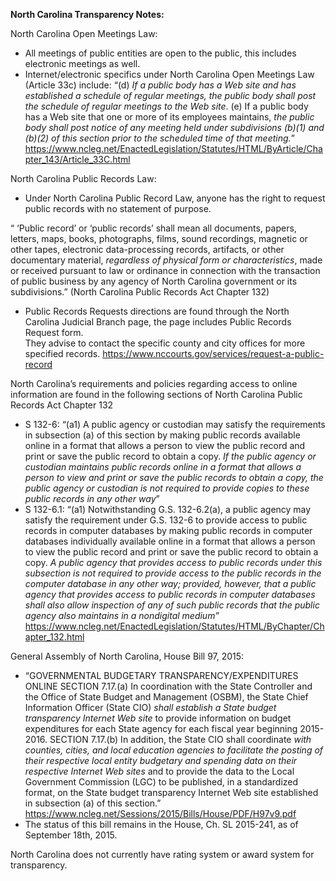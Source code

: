 **North Carolina Transparency Notes:**

North Carolina Open Meetings Law:

*	All meetings of public entities are open to the public, this includes electronic meetings as well.
*	Internet/electronic specifics under North Carolina Open Meetings Law (Article 33c) include:
“(d)       *If a public body has a Web site and has established a schedule of regular meetings, the public body shall post the schedule of regular meetings to the Web site*.
(e)        If a public body has a Web site that one or more of its employees maintains, *the public body shall post notice of any meeting held under subdivisions (b)(1) and (b)(2) of this section prior to the scheduled time of that meeting.*”
https://www.ncleg.net/EnactedLegislation/Statutes/HTML/ByArticle/Chapter_143/Article_33C.html

North Carolina Public Records Law:

* Under North Carolina Public Record Law, anyone has the right to request public records with no statement of purpose. 

“ ‘Public record’ or ‘public records’ shall mean all documents, papers, letters, maps, books, photographs, films, sound recordings, magnetic or other tapes, electronic data-processing records, artifacts, or other documentary material, *regardless of physical form or characteristics*, made or received pursuant to law or ordinance in connection with the transaction of public business by any agency of North Carolina government or its subdivisions.” (North Carolina Public Records Act Chapter 132)

*	Public Records Requests directions are found through the North Carolina Judicial Branch page, the page includes Public Records Request form.  
They advise to contact the specific county and city offices for more specified records. 
https://www.nccourts.gov/services/request-a-public-record

North Carolina’s requirements and policies regarding access to online information are found in the following sections of North Carolina Public Records Act Chapter 132
*	S 132-6: “(a1)	A public agency or custodian may satisfy the requirements in subsection (a) of this section by making public records available online in a format that allows a person to view the public record and print or save the public record to obtain a copy. *If the public agency or custodian maintains public records online in a format that allows a person to view and print or save the public records to obtain a copy, the public agency or custodian is not required to provide copies to these public records in any other way*”
*	S 132-6.1: “(a1)  Notwithstanding G.S. 132-6.2(a), a public agency may satisfy the requirement under G.S. 132-6 to provide access to public records in computer databases by making public records in computer databases individually available online in a format that allows a person to view the public record and print or save the public record to obtain a copy. *A public agency that provides access to public records under this subsection is not required to provide access to the public records in the computer database in any other way; provided, however, that a public agency that provides access to public records in computer databases shall also allow inspection of any of such public records that the public agency also maintains in a nondigital medium”*
https://www.ncleg.net/EnactedLegislation/Statutes/HTML/ByChapter/Chapter_132.html
 
General Assembly of North Carolina, House Bill 97, 2015:
*	“GOVERNMENTAL BUDGETARY TRANSPARENCY/EXPENDITURES ONLINE SECTION 7.17.(a) In coordination with the State Controller and the Office of State Budget and Management (OSBM), the State Chief Information Officer (State CIO) *shall establish a State budget transparency Internet Web site* to provide information on budget expenditures for each State agency for each fiscal year beginning 2015-2016. SECTION 7.17.(b) In addition, the State CIO shall coordinate *with counties, cities, and local education agencies to facilitate the posting of their respective local entity budgetary and spending data on their respective Internet Web sites* and to provide the data to the Local Government Commission (LGC) to be published, in a standardized format, on the State budget transparency Internet Web site established in subsection (a) of this section.” 
https://www.ncleg.net/Sessions/2015/Bills/House/PDF/H97v9.pdf
*	The status of this bill remains in the House, Ch. SL 2015-241, as of September 18th, 2015.
 
North Carolina does not currently have rating system or award system for transparency.

